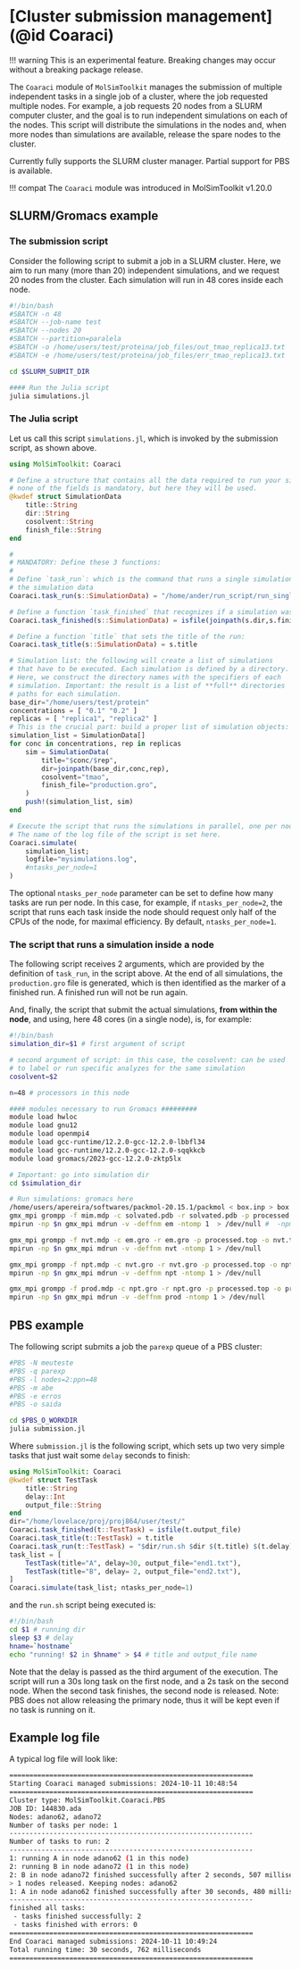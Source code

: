 # [Cluster submission management](@id Coaraci)

!!! warning
    This is an experimental feature. Breaking changes may occur without 
    a breaking package release.

The `Coaraci` module of `MolSimToolkit` manages the submission of multiple independent tasks in a single job of a cluster, where the job requested multiple nodes.
For example, a job requests 20 nodes from a SLURM computer cluster, and the goal is to run independent simulations on each of the nodes.
This script will distribute the simulations in the nodes and, when more nodes than simulations are available, release the spare nodes
to the cluster.

Currently fully supports the SLURM cluster manager. Partial support for PBS is available.

!!! compat
    The `Coaraci` module was introduced in MolSimToolkit v1.20.0

## SLURM/Gromacs example

### The submission script

Consider the following script to submit a job in a SLURM cluster. Here, we aim to run many (more than 20)
independent simulations, and we request 20 nodes from the cluster. Each simulation will run in 48 cores
inside each node.

```bash
#!/bin/bash
#SBATCH -n 48
#SBATCH --job-name test
#SBATCH --nodes 20
#SBATCH --partition=paralela
#SBATCH -o /home/users/test/proteina/job_files/out_tmao_replica13.txt
#SBATCH -e /home/users/test/proteina/job_files/err_tmao_replica13.txt

cd $SLURM_SUBMIT_DIR

#### Run the Julia script
julia simulations.jl
```

### The Julia script

Let us call this script `simulations.jl`, which is invoked by the submission script, as shown above.

```julia
using MolSimToolkit: Coaraci

# Define a structure that contains all the data required to run your simulations.
# none of the fields is mandatory, but here they will be used.
@kwdef struct SimulationData
    title::String
    dir::String
    cosolvent::String
    finish_file::String
end

#
# MANDATORY: Define these 3 functions:
#
# Define `task_run`: which is the command that runs a single simulation, possibly using as arguments
# the simulation data
Coaraci.task_run(s::SimulationData) = "/home/ander/run_script/run_single_simulation.sh $(s.dir) $(s.cosolvent)"

# Define a function `task_finished` that recognizes if a simulation was already run.
Coaraci.task_finished(s::SimulationData) = isfile(joinpath(s.dir,s.finish_file))

# Define a function `title` that sets the title of the run:
Coaraci.task_title(s::SimulationData) = s.title

# Simulation list: the following will create a list of simulations
# that have to be executed. Each simulation is defined by a directory.
# Here, we construct the directory names with the specifiers of each
# simulation. Important: the result is a list of **full** directories
# paths for each simulation.
base_dir="/home/users/test/protein"
concentrations = [ "0.1" "0.2" ]
replicas = [ "replica1", "replica2" ]
# This is the crucial part: build a proper list of simulation objects:
simulation_list = SimulationData[]
for conc in concentrations, rep in replicas
    sim = SimulationData(
        title="$conc/$rep",
        dir=joinpath(base_dir,conc,rep),
        cosolvent="tmao",
        finish_file="production.gro",
    )
    push!(simulation_list, sim)
end

# Execute the script that runs the simulations in parallel, one per node.
# The name of the log file of the script is set here.
Coaraci.simulate(
    simulation_list; 
    logfile="mysimulations.log",
    #ntasks_per_node=1
)
```

The optional `ntasks_per_node` parameter can be set to define how many tasks are run per node. 
In this case, for example, if `ntasks_per_node=2`, the script that runs each task inside the 
node should request only half of the CPUs of the node, for maximal efficiency. By default,
`ntasks_per_node=1`.  

### The script that runs a simulation inside a node

The following script receives 2 arguments, which are provided by the definition of `task_run`,
in the script above. At the end of all simulations, the `production.gro` file is generated, which 
is then identified as the marker of a finished run. A finished run will not be run again.

And, finally, the script that submit the actual simulations, **from within the node**, and
using, here 48 cores (in a single node), is, for example:

```bash
#!/bin/bash
simulation_dir=$1 # first argument of script

# second argument of script: in this case, the cosolvent: can be used
# to label or run specific analyzes for the same simulation
cosolvent=$2

n=48 # processors in this node

#### modules necessary to run Gromacs #########
module load hwloc
module load gnu12
module load openmpi4
module load gcc-runtime/12.2.0-gcc-12.2.0-lbbfl34
module load gcc-runtime/12.2.0-gcc-12.2.0-sqqkkcb
module load gromacs/2023-gcc-12.2.0-zktp5lx

# Important: go into simulation dir
cd $simulation_dir

# Run simulations: gromacs here
/home/users/apereira/softwares/packmol-20.15.1/packmol < box.inp > box.log
gmx_mpi grompp -f mim.mdp -c solvated.pdb -r solvated.pdb -p processed.top -o em.tpr -maxwarn 3 > /dev/null
mpirun -np $n gmx_mpi mdrun -v -deffnm em -ntomp 1  > /dev/null #  -npme 12 -dd 4 3 3

gmx_mpi grompp -f nvt.mdp -c em.gro -r em.gro -p processed.top -o nvt.tpr -maxwarn 3 > /dev/null
mpirun -np $n gmx_mpi mdrun -v -deffnm nvt -ntomp 1 > /dev/null

gmx_mpi grompp -f npt.mdp -c nvt.gro -r nvt.gro -p processed.top -o npt.tpr -maxwarn 3 > /dev/null
mpirun -np $n gmx_mpi mdrun -v -deffnm npt -ntomp 1 > /dev/null

gmx_mpi grompp -f prod.mdp -c npt.gro -r npt.gro -p processed.top -o prod.tpr -maxwarn 3 > /dev/null
mpirun -np $n gmx_mpi mdrun -v -deffnm prod -ntomp 1 > /dev/null
```

## PBS example

The following script submits a job the `parexp` queue of a PBS cluster:

```bash
#PBS -N meuteste
#PBS -q parexp
#PBS -l nodes=2:ppn=48
#PBS -m abe
#PBS -e erros
#PBS -o saida

cd $PBS_O_WORKDIR
julia submission.jl
```

Where `submission.jl` is the following script, which sets up two very simple tasks that just wait some `delay`
seconds to finish:

```julia
using MolSimToolkit: Coaraci
@kwdef struct TestTask 
    title::String
    delay::Int
    output_file::String
end
dir="/home/lovelace/proj/proj864/user/test/"
Coaraci.task_finished(t::TestTask) = isfile(t.output_file)
Coaraci.task_title(t::TestTask) = t.title
Coaraci.task_run(t::TestTask) = "$dir/run.sh $dir $(t.title) $(t.delay) $(t.output_file)"
task_list = [ 
    TestTask(title="A", delay=30, output_file="end1.txt"), 
    TestTask(title="B", delay= 2, output_file="end2.txt"),
]
Coaraci.simulate(task_list; ntasks_per_node=1)
```

and the `run.sh` script being executed is:

```bash
#!/bin/bash
cd $1 # running dir
sleep $3 # delay
hname=`hostname`
echo "running! $2 in $hname" > $4 # title and output_file name
```

Note that the delay is passed as the third argument of the execution. The script will run a 30s 
long task on the first node, and a 2s task on the second node. When the second task finishes, the
second node is released. Note: PBS does not allow releasing the primary node, thus it will be kept
even if no task is running on it.

## Example log file

A typical log file will look like:

```bash
=============================================================
Starting Coaraci managed submissions: 2024-10-11 10:48:54
=============================================================
Cluster type: MolSimToolkit.Coaraci.PBS
JOB ID: 144830.ada
Nodes: adano62, adano72
Number of tasks per node: 1
-------------------------------------------------------------
Number of tasks to run: 2
-------------------------------------------------------------
1: running A in node adano62 (1 in this node)
2: running B in node adano72 (1 in this node)
2: B in node adano72 finished successfully after 2 seconds, 507 milliseconds.
> 1 nodes released. Keeping nodes: adano62
1: A in node adano62 finished successfully after 30 seconds, 480 milliseconds.
-------------------------------------------------------------
finished all tasks:
 - tasks finished successfully: 2
 - tasks finished with errors: 0
=============================================================
End Coaraci managed submissions: 2024-10-11 10:49:24
Total running time: 30 seconds, 762 milliseconds
=============================================================
```

